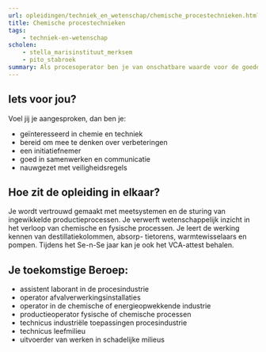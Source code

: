 ```yaml
---
url: opleidingen/techniek_en_wetenschap/chemische_procestechnieken.html
title: Chemische procestechnieken
tags: 
    - techniek-en-wetenschap
scholen:
    - stella_marisinstituut_merksem
    - pito_stabroek
summary: Als procesoperator ben je van onschatbare waarde voor de goede gang van zaken in de fabriek. Vanuit de controlekamer houd je toezicht op de chemische processen die meestal volautomatisch gestuurd worden. Je gaat na wanneer er iets fout loopt, grijpt adequaat in, voert controlerondes uit, neemt monsters voor analyse in het labo en begeleidt de mensen die onderhoudswerkzaamheden uitvoeren.
---
```


## Iets voor jou?

Voel jij je aangesproken, dan ben je:

* geïnteresseerd in chemie en techniek
* bereid om mee te denken over verbeteringen
* een initiatiefnemer
* goed in samenwerken en communicatie
* nauwgezet met veiligheidsregels

## Hoe zit de opleiding in elkaar?

Je wordt vertrouwd gemaakt met meetsystemen en de sturing van ingewikkelde productieprocessen. Je verwerft wetenschappelijk inzicht in het verloop van chemische en fysische processen. Je leert de werking kennen van destillatiekolommen, absorp- tietorens, warmtewisselaars en pompen. Tijdens het Se-n-Se jaar kan je ook het VCA-attest behalen.

## Je toekomstige Beroep:

* assistent laborant in de procesindustrie
* operator afvalverwerkingsinstallaties
* operator in de chemische of energieopwekkende industrie
* productieoperator fysische of chemische processen
* technicus industriële toepassingen procesindustrie
* technicus leefmilieu
* uitvoerder van werken in schadelijke milieus

